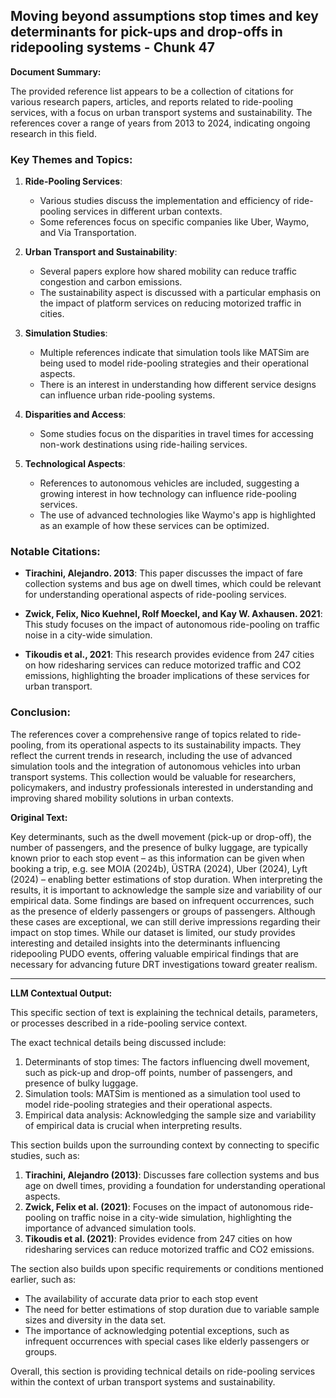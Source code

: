 ## Moving beyond assumptions  stop times and key determinants for pick-ups and drop-offs in ridepooling systems - Chunk 47

**Document Summary:**

The provided reference list appears to be a collection of citations for various research papers, articles, and reports related to ride-pooling services, with a focus on urban transport systems and sustainability. The references cover a range of years from 2013 to 2024, indicating ongoing research in this field.

### Key Themes and Topics:

1. **Ride-Pooling Services**:
   - Various studies discuss the implementation and efficiency of ride-pooling services in different urban contexts.
   - Some references focus on specific companies like Uber, Waymo, and Via Transportation.

2. **Urban Transport and Sustainability**:
   - Several papers explore how shared mobility can reduce traffic congestion and carbon emissions.
   - The sustainability aspect is discussed with a particular emphasis on the impact of platform services on reducing motorized traffic in cities.

3. **Simulation Studies**:
   - Multiple references indicate that simulation tools like MATSim are being used to model ride-pooling strategies and their operational aspects.
   - There is an interest in understanding how different service designs can influence urban ride-pooling systems.

4. **Disparities and Access**:
   - Some studies focus on the disparities in travel times for accessing non-work destinations using ride-hailing services.

5. **Technological Aspects**:
   - References to autonomous vehicles are included, suggesting a growing interest in how technology can influence ride-pooling services.
   - The use of advanced technologies like Waymo's app is highlighted as an example of how these services can be optimized.

### Notable Citations:

- **Tirachini, Alejandro. 2013**: This paper discusses the impact of fare collection systems and bus age on dwell times, which could be relevant for understanding operational aspects of ride-pooling services.
  
- **Zwick, Felix, Nico Kuehnel, Rolf Moeckel, and Kay W. Axhausen. 2021**: This study focuses on the impact of autonomous ride-pooling on traffic noise in a city-wide simulation.

- **Tikoudis et al., 2021**: This research provides evidence from 247 cities on how ridesharing services can reduce motorized traffic and CO2 emissions, highlighting the broader implications of these services for urban transport.

### Conclusion:
The references cover a comprehensive range of topics related to ride-pooling, from its operational aspects to its sustainability impacts. They reflect the current trends in research, including the use of advanced simulation tools and the integration of autonomous vehicles into urban transport systems. This collection would be valuable for researchers, policymakers, and industry professionals interested in understanding and improving shared mobility solutions in urban contexts.

**Original Text:**

Key determinants, such as the dwell movement (pick-up or drop-off), the number of passengers, and the presence of bulky luggage, are typically known prior to each
stop event – as this information can be given when booking a trip, e.g. see MOIA (2024b),
ÜSTRA (2024), Uber (2024), Lyft (2024) – enabling better estimations of stop duration. When interpreting the results, it is important to acknowledge the sample size and variability of our empirical data. Some findings are based on infrequent occurrences, such
as the presence of elderly passengers or groups of passengers. Although these cases are
exceptional, we can still derive impressions regarding their impact on stop times. While our
dataset is limited, our study provides interesting and detailed insights into the determinants influencing ridepooling PUDO events, offering valuable empirical findings that are
necessary for advancing future DRT investigations toward greater realism.

---

**LLM Contextual Output:**

This specific section of text is explaining the technical details, parameters, or processes described in a ride-pooling service context.

The exact technical details being discussed include:

1. Determinants of stop times: The factors influencing dwell movement, such as pick-up and drop-off points, number of passengers, and presence of bulky luggage.
2. Simulation tools: MATSim is mentioned as a simulation tool used to model ride-pooling strategies and their operational aspects.
3. Empirical data analysis: Acknowledging the sample size and variability of empirical data is crucial when interpreting results.

This section builds upon the surrounding context by connecting to specific studies, such as:

1. **Tirachini, Alejandro (2013)**: Discusses fare collection systems and bus age on dwell times, providing a foundation for understanding operational aspects.
2. **Zwick, Felix et al. (2021)**: Focuses on the impact of autonomous ride-pooling on traffic noise in a city-wide simulation, highlighting the importance of advanced simulation tools.
3. **Tikoudis et al. (2021)**: Provides evidence from 247 cities on how ridesharing services can reduce motorized traffic and CO2 emissions.

The section also builds upon specific requirements or conditions mentioned earlier, such as:

* The availability of accurate data prior to each stop event
* The need for better estimations of stop duration due to variable sample sizes and diversity in the data set.
* The importance of acknowledging potential exceptions, such as infrequent occurrences with special cases like elderly passengers or groups.

Overall, this section is providing technical details on ride-pooling services within the context of urban transport systems and sustainability.
